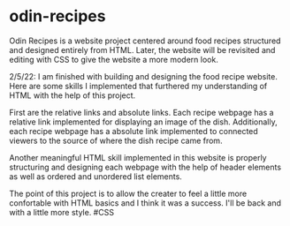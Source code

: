# odin-recipes

Odin Recipes is a website project centered around food recipes structured and designed entirely from HTML.
Later, the website will be revisited and editing with CSS to give the website a more modern look.

2/5/22:
I am finished with building and designing the food recipe website. Here are some skills I implemented 
that furthered my understanding of HTML with the help of this project. 

First are the relative links and absolute links. Each recipe webpage has a relative link implemented for
displaying an image of the dish. Additionally, each recipe webpage has a absolute link implemented to 
connected viewers to the source of where the dish recipe came from.

Another meaningful HTML skill implemented in this website is properly structuring and designing each webpage
with the help of header elements as well as ordered and unordered list elements.

The point of this project is to allow the creater to feel a little more confortable with HTML basics and I think it was a success.
I'll be back and with a little more style. #CSS